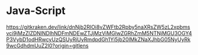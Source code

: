 # Java-Script
https://gitkraken.dev/link/dnNjb2RlOi8vZWFtb2Rpby5naXRsZW5zL2xpbmsvci9jMzZlZDNlNDlhNDFmNDEwZTJjMzViMGIwZGRhZmM5NTNjMGU3OGY4P3VybD1odHRwcyUzQSUyRiUyRmdpdGh1Yi5jb20lMkZNaXJhbG05NyUyRk9wcGdhdmUuZ2l0?origin=gitlens
